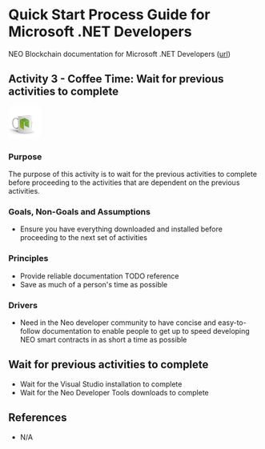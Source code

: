 # Quick Start Process Guide for Microsoft .NET Developers

NEO Blockchain documentation for Microsoft .NET Developers ([url](https://github.com/mwherman2000/neo-windocs/tree/master/windocs/quickstart-csharp))

## Activity 3 - Coffee Time: Wait for previous activities to complete

![Coffee Time](./images/03-coffeetime-waitforprevactivities/blockchainstore-neomug64.jpg)

### Purpose

The purpose of this activity is to wait for the previous activities to complete before proceeding to the activities that are dependent on the previous activities.

### Goals, Non-Goals and Assumptions

* Ensure you have everything downloaded and installed before proceeding to the next set of activities

### Principles

* Provide reliable documentation TODO reference
* Save as much of a person's time as possible

### Drivers

* Need in the Neo developer community to have concise and easy-to-follow documentation to enable people to get up to speed developing NEO smart contracts in as short a time as possible

## Wait for previous activities to complete

* Wait for the Visual Studio installation to complete
* Wait for the Neo Developer Tools downloads to complete

## References

* N/A

